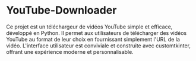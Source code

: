 # YouTube-Downloader
Ce projet est un téléchargeur de vidéos YouTube simple et efficace, développé en Python. Il permet aux utilisateurs de télécharger des vidéos YouTube au format de leur choix en fournissant simplement l'URL de la vidéo. L'interface utilisateur est conviviale et construite avec customtkinter, offrant une expérience moderne et personnalisable.


